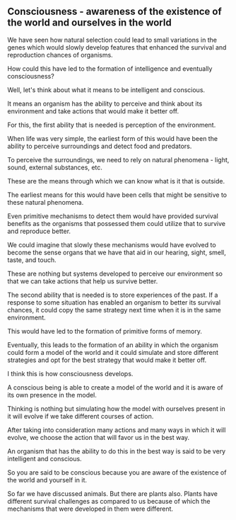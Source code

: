 ## Consciousness - awareness of the existence of the world and ourselves in the world

We have seen how natural selection could lead to small variations in the genes which would slowly develop features that enhanced the survival and reproduction chances of organisms.

How could this have led to the formation of intelligence and eventually consciousness?

Well, let's think about what it means to be intelligent and conscious.

It means an organism has the ability to perceive and think about its environment and take actions that would make it better off.

For this, the first ability that is needed is perception of the environment.

When life was very simple, the earliest form of this would have been the ability to perceive surroundings and detect food and predators.

To perceive the surroundings, we need to rely on natural phenomena - light, sound, external substances, etc.

These are the means through which we can know what is it that is outside.

The earliest means for this would have been cells that might be sensitive to these natural phenomena.

Even primitive mechanisms to detect them would have provided survival benefits as the organisms that possessed them could utilize that to survive and reproduce better.

We could imagine that slowly these mechanisms would have evolved to become the sense organs that we have that aid in our hearing, sight, smell, taste, and touch.

These are nothing but systems developed to perceive our environment so that we can take actions that help us survive better.

The second ability that is needed is to store experiences of the past. If a response to some situation has enabled an organism to better its survival chances, it could copy the same strategy next time when it is in the same environment.

This would have led to the formation of primitive forms of memory. 

Eventually, this leads to the formation of an ability in which the organism could form a model of the world and it could simulate and store different strategies and opt for the best strategy that would make it better off. 

I think this is how consciousness develops. 

A conscious being is able to create a model of the world and it is aware of its own presence in the model.

Thinking is nothing but simulating how the model with ourselves present in it will evolve if we take different courses of action.

After taking into consideration many actions and many ways in which it will evolve, we choose the action that will favor us in the best way.

An organism that has the ability to do this in the best way is said to be very intelligent and conscious.

So you are said to be conscious because you are aware of the existence of the world and yourself in it.

So far we have discussed animals. But there are plants also. Plants have different survival challenges as compared to us because of which the mechanisms that were developed in them were different.
